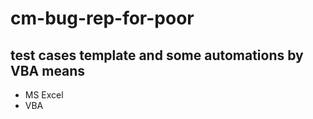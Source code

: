 # cm-bug-rep-for-poor
## test cases template and some automations by VBA means
- MS Excel 
- VBA 


